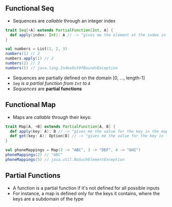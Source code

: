 Functional Seq
---
- Sequences are *callable* through an integer index
```scala
trait Seq[+A] extends PartialFunction[Int, A] {
  def apply(index: Int): A // -> "gives me the element at the index in sequence"
}

val numbers = List(1, 2, 3)
numbers(1) // 2
numbers.apply(1) // 2
numbers(2) // 3
numbers(5) // java.lang.IndexOutOfBoundsException
```
- Sequences are partially defined on the domain [0, ..., length-1]
- *`Seq` is a partial function from `Int` to `A`*
- *Sequences* are **partial functions**

Functional Map
---
- Maps are *callable* through their keys:
```scala
trait Map[A, +B] extends PartialFunction[A, B] {
  def apply(key: A): B // -> "gives me the value for the key in the map"
  def get(key: A): Option[B] // -> "gives me the value for the key in the map wrapped in an Option"
}

val phoneMappings = Map(2 -> "ABC", 3 -> "DEF", 4 -> "GHI")
phoneMappings(2) // "ABC"
phoneMappings(5) // java.util.NoSuchElementException
```

Partial Functions
---
- A function is a partial function if it's not defined for all possible inputs
- For instance, a map is defined only for the keys it contains, where the keys are a subdomain of the type
